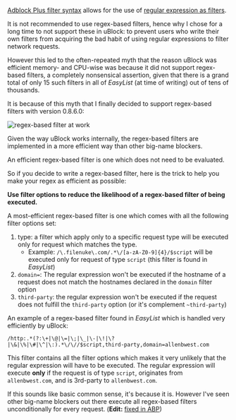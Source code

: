 [Adblock Plus filter syntax](https://adblockplus.org/en/filters) allows for the use of [regular expression as filters](https://adblockplus.org/en/filters#regexps).

It is not recommended to use regex-based filters, hence why I chose for a long time to not support these in uBlock: to prevent users who write their own filters from acquiring the bad habit of using regular expressions to filter network requests.

However this led to the often-repeated myth that the reason uBlock was efficient memory- and CPU-wise was because it did not support regex-based filters, a completely nonsensical assertion, given that there is a grand total of only 15 such filters in all of _EasyList_ (at time of writing) out of tens of thousands.

It is because of this myth that I finally decided to support regex-based filters with version 0.8.6.0:

![regex-based filter at work](https://cloud.githubusercontent.com/assets/585534/5883114/606b7838-a31d-11e4-98e5-1e9ea47e3308.png)

Given the way uBlock works internally, the regex-based filters are implemented in a more efficient way than other big-name blockers.

An efficient regex-based filter is one which does not need to be evaluated.

So if you decide to write a regex-based filter, here is the trick to help you make your regex as efficient as possible:

**Use filter options to reduce the likelihood of a regex-based filter of being executed.**

A most-efficient regex-based filter is one which comes with all the following filter options set:

1. type: a filter which apply only to a specific request type will be executed only for request which matches the type.
    - Example: `/\.filenuke\.com/.*\/[a-zA-Z0-9]{4}/$script` will be executed only for request of type `script` (this filter is found in _EasyList_)
1. `domain=`: The regular expression won't be executed if the hostname of a request does not match the hostnames declared in the `domain` filter option
1. `third-party`: the regular expression won't be executed if the request does not fulfill the `third-party` option (or it's complement `~third-party`)

An example of a regex-based filter found in _EasyList_ which is handled very efficiently by uBlock:

    /http:.*(?:\+|\@|\=|\;|\_|\-|\!|\?|\&|\%|\#|\^|\:).*\/\//$script,third-party,domain=allenbwest.com

This filter contains all the filter options which makes it very unlikely that the regular expression will have to be executed. The regular expression will execute **only** if the request is of type `script`, originates from `allenbwest.com`, and is 3rd-party to `allenbwest.com`.

If this sounds like basic common sense, it's because it is. However I've seen other big-name blockers out there execute all regex-based filters unconditionally for every request. (**Edit:** [fixed in ABP](https://issues.adblockplus.org/ticket/2177))